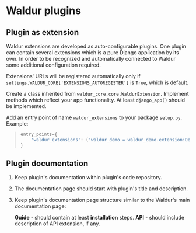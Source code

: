 # Waldur plugins

## Plugin as extension

Waldur extensions are developed as auto-configurable plugins. One plugin
can contain several extensions which is a pure Django application by its
own. In order to be recognized and automatically connected to Waldur
some additional configuration required.

Extensions' URLs will be registered automatically only if
`settings.WALDUR_CORE['EXTENSIONS_AUTOREGISTER']` is `True`, which is
default.

Create a class inherited from
`waldur_core.core.WaldurExtension`. Implement methods which
reflect your app functionality. At least `django_app()`
should be implemented.

Add an entry point of name `waldur_extensions` to your package
`setup.py`. Example:

> ``` python
> entry_points={
>     'waldur_extensions': ('waldur_demo = waldur_demo.extension:DemoExtension',)
> }
> ```

## Plugin documentation

1. Keep plugin's documentation within plugin's code repository.

1. The documentation page should start with plugin's title and
    description.

1. Keep plugin's documentation page structure similar to the Waldur's main documentation page:

    **Guide** - should contain at least **installation** steps.
    **API** - should include description of API extension, if any.
